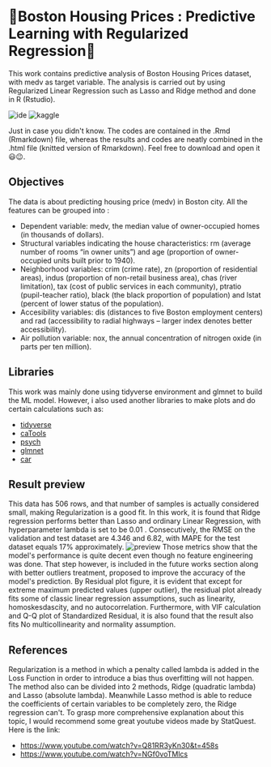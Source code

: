 # :star2:Boston Housing Prices : Predictive Learning with Regularized Regression:star2:

This work contains predictive analysis of Boston Housing Prices dataset, with medv as target variable. The analysis is carried out by using Regularized Linear Regression such as Lasso and Ridge method and done in R (Rstudio).

![ide](https://img.shields.io/badge/RStudio-75AADB?style=for-the-badge&logo=RStudio&logoColor=white)
![kaggle](https://img.shields.io/badge/Kaggle-20BEFF?style=for-the-badge&logo=Kaggle&logoColor=white)

Just in case you didn't know. The codes are contained in the .Rmd (Rmarkdown) file, whereas the results and codes are neatly combined in the .html file (knitted version of Rmarkdown). Feel free to download and open it 😃😉.

## Objectives
The data is about predicting housing price (medv) in Boston city. All the features can be grouped into :

- Dependent variable: medv, the median value of owner-occupied homes (in thousands of dollars).
- Structural variables indicating the house characteristics: rm (average number of rooms “in owner units”) and age (proportion of owner-occupied units built prior to 1940).
- Neighborhood variables: crim (crime rate), zn (proportion of residential areas), indus (proportion of non-retail business area), chas (river limitation), tax (cost of public services in each community), ptratio (pupil-teacher ratio), black (the black proportion of population) and lstat (percent of lower status of the population).
- Accesibility variables: dis (distances to five Boston employment centers) and rad (accessibility to radial highways – larger index denotes better accessibility).
- Air pollution variable: nox, the annual concentration of nitrogen oxide (in parts per ten million).

## Libraries
This work was mainly done using tidyverse environment and glmnet to build the ML model. However, i also used another libraries to make plots and do certain calculations such as:

- [tidyverse](https://www.tidyverse.org/)
- [caTools](https://cran.r-project.org/web/packages/caTools/index.html)
- [psych](https://cran.r-project.org/web/packages/psych/index.html)
- [glmnet](https://www.google.com/url?sa=t&rct=j&q=&esrc=s&source=web&cd=&cad=rja&uact=8&ved=2ahUKEwiV1Y7ojqf2AhWpSGwGHcR1AE8QFnoECAIQAQ&url=https%3A%2F%2Fcran.r-project.org%2Fweb%2Fpackages%2Fglmnet%2Fglmnet.pdf&usg=AOvVaw0GU29lnFgP5bkxNNIICceO)
- [car](https://cran.r-project.org/web/packages/car/index.html)

## Result preview
This data has 506 rows, and that number of samples is actually considered small, making Regularization is a good fit. In this work, it is found that Ridge regression performs better than Lasso and ordinary Linear Regression, with hyperparameter lambda is set to be 0.01 . Consecutively, the RMSE on the validation and test dataset are 4.346 and 6.82, with MAPE for the test dataset equals 17% approximately.
![preview](https://user-images.githubusercontent.com/92590596/156525572-1a979e4e-345f-458a-acd5-becafa5fd656.jpg)
Those metrics show that the model's performance is quite decent even though no feature engineering was done. That step however, is included in the future works section along with better outliers treatment, proposed to improve the accuracy of the model's prediction. By Residual plot figure, it is evident that except for extreme maximum predicted values (upper outlier), the residual plot already fits some of classic linear regression assumptions, such as linearity, homoskesdascity, and no autocorrelation. Furthermore, with VIF calculation and Q-Q plot of Standardized Residual, it is also found that the result also fits No multicollinearity and normality assumption.

## References
Regularization is a method in which a penalty called lambda is added in the Loss Function in order to introduce a bias thus overfitting will not happen. The method also can be divided into 2 methods, Ridge (quadratic lambda) and Lasso (absolute lambda). Meanwhile Lasso method is able to reduce the coefficients of certain variables to be completely zero, the Ridge regression can't. To grasp more comprehensive explanation about this topic, I would recommend some great youtube videos made by StatQuest. Here is the link:

- https://www.youtube.com/watch?v=Q81RR3yKn30&t=458s
- https://www.youtube.com/watch?v=NGf0voTMlcs

